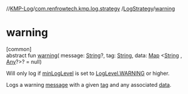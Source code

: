 //[KMP-Log](../../../index.md)/[com.renfrowtech.kmp.log.strategy](../index.md)
/[LogStrategy](index.md)/[warning](warning.md)

# warning

[common]\
abstract fun [warning](warning.md)(
message: [String](https://kotlinlang.org/api/latest/jvm/stdlib/kotlin/-string/index.html)?,
tag: [String](https://kotlinlang.org/api/latest/jvm/stdlib/kotlin/-string/index.html),
data: [Map](https://kotlinlang.org/api/latest/jvm/stdlib/kotlin.collections/-map/index.html)
&lt;[String](https://kotlinlang.org/api/latest/jvm/stdlib/kotlin/-string/index.html)
, [Any](https://kotlinlang.org/api/latest/jvm/stdlib/kotlin/-any/index.html)?&gt;? = null)

Will only log if [minLogLevel](min-log-level.md) is set
to [LogLevel.WARNING](../../com.renfrowtech.kmp.log/-log-level/-w-a-r-n-i-n-g/index.md) or higher.

Logs a warning [message](warning.md) with a given [tag](warning.md) and any
associated [data](warning.md).
